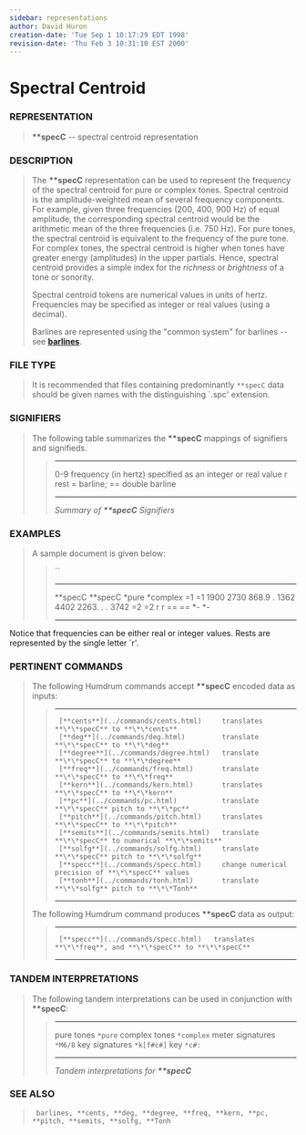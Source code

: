 ```yaml
---
sidebar: representations
author: David Huron
creation-date: 'Tue Sep 1 10:17:29 EDT 1998'
revision-date: 'Thu Feb 3 10:31:10 EST 2000'
---
```



Spectral Centroid
============================================

### REPRESENTATION

> **\*\*specC** \-- spectral centroid representation

### DESCRIPTION

> The **\*\*specC** representation can be used to represent the
> frequency of the spectral centroid for pure or complex tones. Spectral
> centroid is the amplitude-weighted mean of several frequency
> components. For example, given three frequencies (200, 400, 900 Hz) of
> equal amplitude, the corresponding spectral centroid would be the
> arithmetic mean of the three frequencies (i.e. 750 Hz). For pure
> tones, the spectral centroid is equivalent to the frequency of the
> pure tone. For complex tones, the spectral centroid is higher when
> tones have greater energy (amplitudes) in the upper partials. Hence,
> spectral centroid provides a simple index for the *richness* or
> *brightness* of a tone or sonority.
>
> Spectral centroid tokens are numerical values in units of hertz.
> Frequencies may be specified as integer or real values (using a
> decimal).
>
> Barlines are represented using the \"common system\" for barlines \--
> see [**barlines**](barlines.rep.html).

### FILE TYPE

> It is recommended that files containing predominantly `**specC` data
> should be given names with the distinguishing \`.spc\' extension.

### SIGNIFIERS

> The following table summarizes the **\*\*specC** mappings of
> signifiers and signifieds.
>
> >   ----- ----------------------------------------------
> >   0-9   frequency (in hertz) specified as an integer
> >         or real value
> >   r     rest
> >   =     barline; == double barline
> >   ----- ----------------------------------------------
> >
> > *Summary of **\*\*specC** Signifiers*

### EXAMPLES

> A sample document is given below:
>
> > ``
> >
> >   ----------- -----------
> >   \*\*specC   \*\*specC
> >   \*pure      \*complex
> >   =1          =1
> >   1900        2730
> >   868.9       .
> >   1362        4402
> >   2263.       .
> >   .           3742
> >   =2          =2
> >   r           r
> >   ==          ==
> >   \*-         \*-
> >   ----------- -----------
> >
Notice that frequencies can be either real or integer values. Rests are
represented by the single letter \`r\'.

### PERTINENT COMMANDS

> The following Humdrum commands accept **\*\*specC** encoded data as
> inputs:
>
> >   -- --------------------------------------- -----------------------------------------------------
> >      [**cents**](../commands/cents.html)     translates **\*\*specC** to **\*\*cents**
> >      [**deg**](../commands/deg.html)         translate **\*\*specC** to **\*\*deg**
> >      [**degree**](../commands/degree.html)   translate **\*\*specC** to **\*\*degree**
> >      [**freq**](../commands/freq.html)       translate **\*\*specC** to **\*\*freq**
> >      [**kern**](../commands/kern.html)       translates **\*\*specC** to **\*\*kern**
> >      [**pc**](../commands/pc.html)           translate **\*\*specC** pitch to **\*\*pc**
> >      [**pitch**](../commands/pitch.html)     translates **\*\*specC** to **\*\*pitch**
> >      [**semits**](../commands/semits.html)   translate **\*\*specC** to numerical **\*\*semits**
> >      [**solfg**](../commands/solfg.html)     translate **\*\*specC** pitch to **\*\*solfg**
> >      [**specc**](../commands/specc.html)     change numerical precision of **\*\*specC** values
> >      [**tonh**](../commands/tonh.html)       translate **\*\*solfg** pitch to **\*\*Tonh**
> >                                              
> >   -- --------------------------------------- -----------------------------------------------------
> >
> The following Humdrum command produces **\*\*specC** data as output:
>
> >   -- ------------------------------------- -------------------------------------------------------------
> >      [**specc**](../commands/specc.html)   translates **\*\*freq**, and **\*\*specC** to **\*\*specC**
> >   -- ------------------------------------- -------------------------------------------------------------
> >
### TANDEM INTERPRETATIONS

> The following tandem interpretations can be used in conjunction with
> **\*\*specC**:
>
> >   ------------------ ------------
> >   pure tones         `*pure`
> >   complex tones      `*complex`
> >   meter signatures   `*M6/8`
> >   key signatures     `*k[f#c#]`
> >   key                `*c#:`
> >   ------------------ ------------
> >
> > *Tandem interpretations for **\*\*specC***

### SEE ALSO

> ` barlines, **cents, **deg, **degree, **freq, **kern, **pc, **pitch, **semits, **solfg, **Tonh`

